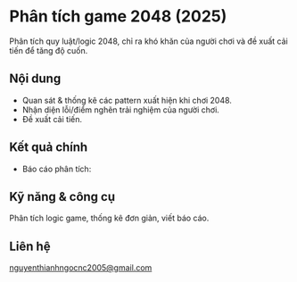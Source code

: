 # Phân tích game 2048 (2025)

Phân tích quy luật/logic 2048, chỉ ra khó khăn của người chơi và đề xuất cải tiến để tăng độ cuốn.

## Nội dung
- Quan sát & thống kê các pattern xuất hiện khi chơi 2048.
- Nhận diện lỗi/điểm nghẽn trải nghiệm của người chơi.
- Đề xuất cải tiến.

## Kết quả chính
- Báo cáo phân tích: 

## Kỹ năng & công cụ
Phân tích logic game, thống kê đơn giản, viết báo cáo.

## Liên hệ
nguyenthianhngocnc2005@gmail.com
